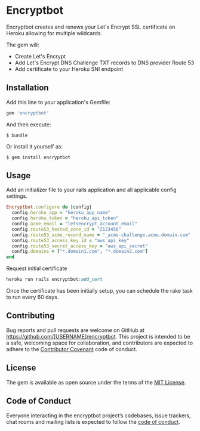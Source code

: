 # Encryptbot

Encryptbot creates and renews your Let's Encrypt SSL certificate on Heroku allowing for multiple wildcards.

The gem will:

- Create Let's Encrypt
- Add Let's Encrypt DNS Challenge TXT records to DNS provider Route 53
- Add certificate to your Heroku SNI endpoint

## Installation

Add this line to your application's Gemfile:

```ruby
gem 'encryptbot'
```

And then execute:

    $ bundle

Or install it yourself as:

    $ gem install encryptbot


## Usage

Add an initializer file to your rails application and all applicable config settings.

```ruby
Encryptbot.configure do |config|
  config.heroku_app = "heroku_app_name"
  config.heroku_token = "heroku_api_token"
  config.acme_email = "letsencrypt_account_email"
  config.route53_hosted_zone_id = "Z123456"
  config.route53_acme_record_name = "_acme-challenge.acme.domain.com"
  config.route53_access_key_id = "aws_api_key"
  config.route53_secret_access_key = "aws_api_secret"
  config.domains = ["*.domain1.com", "*.domain2.com"]
end
```

Request initial certificate
```ruby
heroku run rails encryptbot:add_cert
```

Once the certificate has been initially setup, you can schedule the rake task to run every 60 days.

## Contributing

Bug reports and pull requests are welcome on GitHub at https://github.com/[USERNAME]/encryptbot. This project is intended to be a safe, welcoming space for collaboration, and contributors are expected to adhere to the [Contributor Covenant](http://contributor-covenant.org) code of conduct.

## License

The gem is available as open source under the terms of the [MIT License](https://opensource.org/licenses/MIT).

## Code of Conduct

Everyone interacting in the encryptbot project’s codebases, issue trackers, chat rooms and mailing lists is expected to follow the [code of conduct](https://github.com/[USERNAME]/encryptbot/blob/master/CODE_OF_CONDUCT.md).
